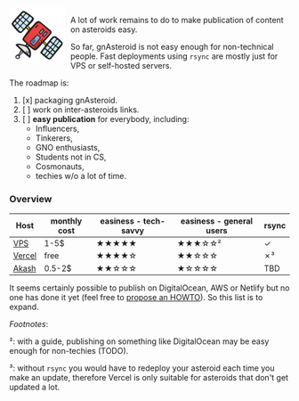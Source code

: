 <img src="/svg/satellite.svg" align="left" width="100" style="padding-right: 10px;" />

A lot of work remains to do to make publication of content on asteroids easy.

So far, gnAsteroid is not easy enough for non-technical people. Fast deployments using `rsync` are mostly just for VPS or self-hosted servers.

The roadmap is:

1. [x] packaging gnAsteroid. 
2. [ ] work on inter-asteroids links.
3. [ ] **easy publication** for everybody, including:
    * Influencers, 
    * Tinkerers,
    * GNO enthusiasts,
    * Students not in CS,
    * Cosmonauts,
    * techies w/o a lot of time.

### Overview

| Host                | monthly cost  | easiness - tech-savvy | easiness - general users | rsync     |
| --------------      | ------------- | -------------------   | ------------------------ | --------- |
| [VPS](vps.md)       | 1-5$          | ★★★★★                 | ★★★☆☆²                   | ✓         |
| [Vercel](vercel.md) | free          | ★★★★☆                 | ★★☆☆☆                    | ✗³        |
| [Akash](akash.md)   | 0.5-2$        | ★★☆☆☆                 | ★☆☆☆☆                    | TBD       |

It seems certainly possible to publish on DigitalOcean, AWS or Netlify but no one has done it yet (feel free to [propose an HOWTO](https://github.com/grepsuzette/gnAsteroid/wiki)). So this list is to expand.


*Footnotes*:

²: with a guide, publishing on something like DigitalOcean may be easy enough for non-techies (TODO).

³: without `rsync` you would have to redeploy your asteroid each time you make an update, therefore Vercel is only suitable for asteroids that don't get updated a lot.


